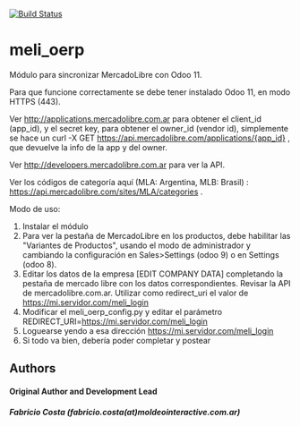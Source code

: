 [![Build Status](https://travis-ci.org/jobiols/meli_oerp.svg?branch=master)](https://travis-ci.org/jobiols/meli_oerp)

meli_oerp
=========

Módulo para sincronizar MercadoLibre con Odoo 11.

Para que funcione correctamente se debe tener instalado Odoo 11, en 
modo HTTPS (443).

Ver http://applications.mercadolibre.com.ar para obtener el client_id 
(app_id), y el secret key, para obtener el owner_id (vendor id), 
simplemente se hace un curl -X GET https://api.mercadolibre.com/applications/{app_id} , 
que devuelve la info de la app y del owner.

Ver http://developers.mercadolibre.com.ar para ver la API.

Ver los códigos de categoría aquí (MLA: Argentina, MLB: Brasil) :  
https://api.mercadolibre.com/sites/MLA/categories .

Modo de uso:
1. Instalar el módulo
2. Para ver la pestaña de MercadoLibre en los productos, debe habilitar 
las "Variantes de Productos", usando el modo de administrador y cambiando 
la configuración en Sales>Settings (odoo 9) o en Settings (odoo 8).
2. Editar los datos de la empresa [EDIT COMPANY DATA] completando la 
pestaña de mercado libre con los datos correspondientes. Revisar la API 
de mercadolibre.com.ar. Utilizar como redirect_uri el valor de https://mi.servidor.com/meli_login
3. Modificar el meli_oerp_config.py y editar el parámetro 
REDIRECT_URI=https://mi.servidor.com/meli_login
4. Loguearse yendo a esa dirección https://mi.servidor.com/meli_login
5. Si todo va bien, debería poder completar y postear
  
<h2>Authors</h2>
<h4>Original Author and Development Lead</h4>
<h5>Fabricio Costa (fabricio.costa(at)moldeointeractive.com.ar)</h5>
